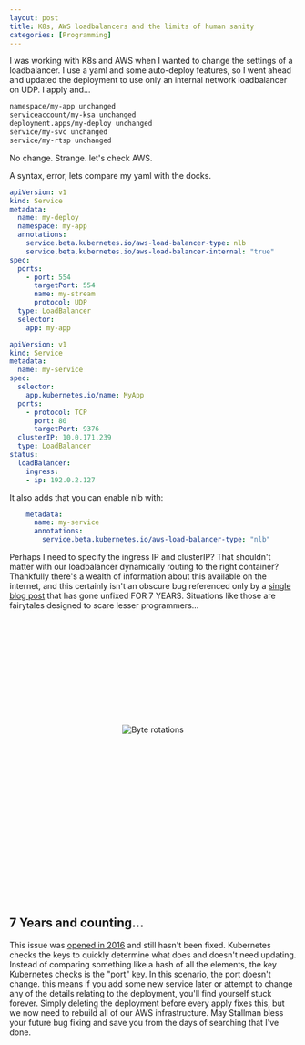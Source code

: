 ```yaml
---
layout: post
title: K8s, AWS loadbalancers and the limits of human sanity
categories: [Programming]
---
```


I was working with K8s and AWS when I wanted to change the settings of a loadbalancer. I use a yaml and some auto-deploy features, so I went ahead and updated the deployment to use only an internal network loadbalancer on UDP. I apply and...

```bash
namespace/my-app unchanged
serviceaccount/my-ksa unchanged
deployment.apps/my-deploy unchanged
service/my-svc unchanged
service/my-rtsp unchanged
```

No change. Strange. let's check AWS.



A syntax, error, lets compare my yaml with the docks.

```yaml
apiVersion: v1
kind: Service
metadata:
  name: my-deploy
  namespace: my-app
  annotations:
    service.beta.kubernetes.io/aws-load-balancer-type: nlb
    service.beta.kubernetes.io/aws-load-balancer-internal: "true"
spec:
  ports:
    - port: 554
      targetPort: 554
      name: my-stream
      protocol: UDP
  type: LoadBalancer
  selector:
    app: my-app
```

```yaml
apiVersion: v1
kind: Service
metadata:
  name: my-service
spec:
  selector:
    app.kubernetes.io/name: MyApp
  ports:
    - protocol: TCP
      port: 80
      targetPort: 9376
  clusterIP: 10.0.171.239
  type: LoadBalancer
status:
  loadBalancer:
    ingress:
    - ip: 192.0.2.127
```

It also adds that you can enable nlb with:

```yaml
    metadata:
      name: my-service
      annotations:
        service.beta.kubernetes.io/aws-load-balancer-type: "nlb"
```

Perhaps I need to specify the ingress IP and clusterIP? That shouldn't matter with our loadbalancer dynamically routing to the right container? Thankfully there's a wealth of information about this available on the internet, and this certainly isn't an obscure bug referenced only by a [single blog post](https://ben-lab.github.io/kubernetes-UDP-TCP-bug-same-port/) that has gone unfixed FOR 7 YEARS. Situations like those are fairytales designed to scare lesser programmers...

<br>
<br>
<br>
<br>
<br>
<br>
<br>
<br>
<br>
<br>
<br>

<div align="center">

<img src="https://i.redd.it/c7slncep71q41.jpg" class="img-responsive" alt="Byte rotations">

</div>

<br>
<br>
<br>
<br>
<br>
<br>
<br>
<br>
<br>
<br>
<br>
<br>
<br>
<br>
<br>
<br>
<br>



## 7 Years and counting...

This issue was [opened in 2016](https://github.com/kubernetes/kubernetes/issues/39188) and still hasn't been fixed. Kubernetes checks the keys to quickly determine what does and doesn't need updating. Instead of comparing something like a hash of all the elements, the key Kubernetes checks is the "port" key. In this scenario, the port doesn't change. this means if you add some new service later or attempt to change any of the details relating to the deployment, you'll find yourself stuck forever. Simply deleting the deployment before every apply fixes this, but we now need to rebuild all of our AWS infrastructure. May Stallman bless your future bug fixing and save you from the days of searching that I've done.